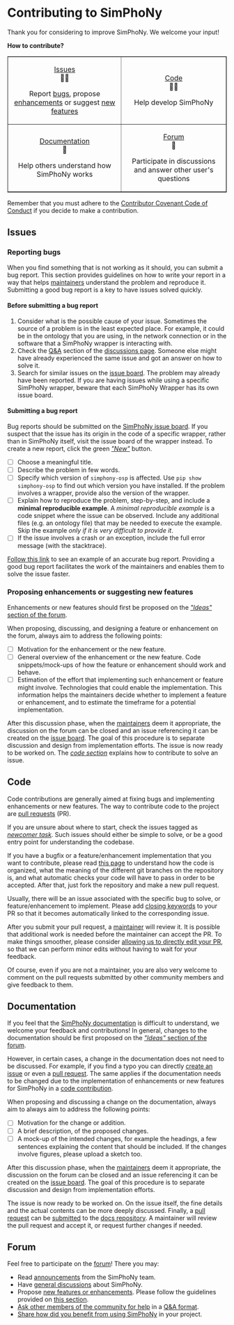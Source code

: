 # Contributing to SimPhoNy

Thank you for considering to improve SimPhoNy. We welcome your input!

**How to contribute?**
<div align="center">
  <table border="" cellpadding="10 px" cellspacing="5 px">
    <tbody>
      <tr>
        <td>
          <p align="center">
            <a href="#issues">Issues</a><br>
            🐛✨
          </p>
          <p align="center">
            Report <a href="#reporting-bugs">bugs</a>, propose <a href="#proposing-enhancements-or-suggesting-new-features">enhancements</a> or suggest <a href="#proposing-enhancements-or-suggesting-new-features">new features</a>
          </p>
        </td>
        <td>
          <p align="center">
            <a href="#code">Code</a><br>
            👨‍💻
          </p>
          <p align="center">
            Help develop SimPhoNy
          </p>
        </td>
      </tr>
      <tr>
        <td>
          <p align="center">
            <a href="#documentation">Documentation</a><br>
            📖
          </p>
          <p align="center">
            Help others understand how SimPhoNy works
          </p>
        </td>
        <td>
          <p align="center">
            <a href="#forum">Forum</a><br>
            💬
          </p>
          <p align="center">
            Participate in discussions and answer other user's questions
          </p>
        </td>
      </tr>
    </tbody>
  </table>
</div>

Remember that you must adhere to the [Contributor Covenant Code of Conduct](https://github.com/simphony/simphony-osp/blob/v4.0.0/CODE_OF_CONDUCT.md) if you decide to make a contribution.

## Issues

### Reporting bugs

When you find something that is not working as it should, you can submit a bug report. This section provides guidelines on how to write your report in a way that helps [maintainers](https://github.com/simphony/simphony-osp/blob/v4.0.0/.github/CODEOWNERS) understand the problem and reproduce it. Submitting a good bug report is a key to have issues solved quickly.

#### Before submitting a bug report

1. Consider what is the possible cause of your issue. Sometimes the source of a problem is in the least expected place. For example, it could be in the ontology that you are using, in the network connection or in the software that a SimPhoNy wrapper is interacting with.
2. Check the [Q&A](https://github.com/simphony/simphony-osp/discussions/categories/q-a) section of the [discussions page](https://github.com/simphony/simphony-osp/discussions). Someone else might have already experienced the same issue and got an answer on how to solve it.
3. Search for similar issues on the [issue board](https://github.com/simphony/simphony-osp/issues?q=is%3Aissue+sort%3Aupdated-desc+). The problem may already have been reported. If you are having issues while using a specific SimPhoNy wrapper, beware that each SimPhoNy Wrapper has its own issue board.

#### Submitting a bug report

Bug reports should be submitted on the [SimPhoNy issue board](https://github.com/simphony/simphony-osp/issues?q=is%3Aissue+sort%3Aupdated-desc+).  If you suspect that the issue has its origin in the code of a specific wrapper, rather than in SimPhoNy itself, visit the issue board of the wrapper instead. To create a new report, click the green [_"New"_](https://github.com/simphony/simphony-osp/issues/new/choose) button.

- [ ] Choose a meaningful title.
- [ ] Describe the problem in few words.
- [ ] Specify which version of `simphony-osp` is affected. Use `pip show simphony-osp` to find out which version you have installed. If the problem involves a wrapper, provide also the version of the wrapper.
- [ ] Explain how to reproduce the problem, step-by-step, and include a **minimal reproducible example**. A _minimal reproducible example_ is a code snippet where the issue can be observed. Include any additional files (e.g. an ontology file) that may be needed to execute the example. Skip the example _only if it is very difficult to provide it_.
- [ ] If the issue involves a crash or an exception, include the full error message (with the stacktrace).

[Follow this link](https://github.com/simphony/simphony-osp/issues/740#issue-1107800007) to see an example of an accurate bug report. Providing a good bug report facilitates the work of the maintainers and enables them to solve the issue faster.

### Proposing enhancements or suggesting new features

Enhancements or new features should first be proposed on the [_"Ideas"_ section of the forum](https://github.com/simphony/simphony-osp/discussions/categories/ideas).

When proposing, discussing, and designing a feature or enhancement on the forum, always aim to address the following points:
- [ ] Motivation for the enhancement or the new feature.
- [ ] General overview of the enhancement or the new feature. Code snippets/mock-ups of how the feature or enhancement should work and behave.
- [ ] Estimation of the effort that implementing such enhancement or feature might involve. Technologies that could enable the implementation. This information helps the maintainers decide whether to implement a feature or enhancement, and to estimate the timeframe for a potential implementation.

After this discussion phase, when the [maintainers](https://github.com/simphony/simphony-osp/blob/v4.0.0/.github/CODEOWNERS) deem it appropriate, the discussion on the forum can be closed and an issue referencing it can be created on the [issue board](https://github.com/simphony/simphony-osp/issues?q=is%3Aissue+sort%3Aupdated-desc+). The goal of this procedure is to separate discussion and design from implementation efforts. The issue is now ready to be worked on. The [_code section_](#Code) explains how to contribute to solve an issue.

## Code

Code contributions are generally aimed at fixing bugs and implementing enhancements or new features. The way to contribute code to the project are [pull requests](https://docs.github.com/en/pull-requests/collaborating-with-pull-requests/proposing-changes-to-your-work-with-pull-requests/about-pull-requests) (PR).

If you are unsure about where to start, check the issues tagged as [_newcomer task_](https://github.com/simphony/simphony-osp/issues?q=label%3A%22%F0%9F%91%A9%E2%80%8D%F0%9F%8E%93+newcomer+task%22+sort%3Acomments-desc). Such issues should either be simple to solve, or be a good entry point for understanding the codebase.

If you have a bugfix or a feature/enhancement implementation that you want to contribute, please read [this page](https://simphony.readthedocs.io/en/latest/contribute.html) to understand how the code is organized, what the meaning of the different git branches on the repository is, and what automatic checks your code will have to pass in order to be accepted. After that, just fork the repository and make a new pull request.

Usually, there will be an issue associated with the specific bug to solve, or feature/enhancement to implement. Please add [closing keywords](https://docs.github.com/en/issues/tracking-your-work-with-issues/linking-a-pull-request-to-an-issue#linking-a-pull-request-to-an-issue-using-a-keyword) to your PR so that it becomes automatically linked to the corresponding issue.

After you submit your pull request, a [maintainer](https://github.com/simphony/simphony-osp/blob/v4.0.0/.github/CODEOWNERS) will review it. It is possible that additional work is needed before the maintainer can accept the PR. To make things smoother, please consider [allowing us to directly edit your PR](https://docs.github.com/en/pull-requests/collaborating-with-pull-requests/working-with-forks/allowing-changes-to-a-pull-request-branch-created-from-a-fork), so that we can perform minor edits without having to wait for your feedback.

Of course, even if you are not a maintainer, you are also very welcome to comment on the pull requests submitted by other community members and give feedback to them.

## Documentation

If you feel that the [SimPhoNy documentation](https://simphony.readthedocs.io) is difficult to understand, we welcome your feedback and contributions! In general, changes to the documentation should be first proposed on the [_"Ideas"_ section of the forum](https://github.com/simphony/simphony-osp/discussions/categories/ideas).

However, in certain cases, a change in the documentation does not need to be discussed. For example, if you find a typo you can directly [create an issue](https://github.com/simphony/docs/issues/new/choose) or even a [pull request](https://github.com/simphony/docs/compare). The same applies if the documentation needs to be changed due to the implementation of enhancements or new features for SimPhoNy in a [code contribution](#code).

When proposing and discussing a change on the documentation, always aim to always aim to address the following points:

- [ ] Motivation for the change or addition.
- [ ] A brief description, of the proposed changes.
- [ ] A mock-up of the intended changes, for example the headings, a few sentences explaining the content that should be included. If the changes involve figures, please upload a sketch too.

After this discussion phase, when the [maintainers](https://github.com/simphony/simphony-osp/blob/v4.0.0/.github/CODEOWNERS) deem it appropriate, the discussion on the forum can be closed and an issue referencing it can be created on the [issue board](https://github.com/simphony/docs/issues?q=is%3Aissue+sort%3Aupdated-desc+). The goal of this procedure is to separate discussion and design from implementation efforts.

 The issue is now ready to be worked on. On the issue itself, the fine details and the actual contents can be more deeply discussed. Finally, a [pull request](https://docs.github.com/en/pull-requests/collaborating-with-pull-requests/proposing-changes-to-your-work-with-pull-requests/about-pull-requests) can be [submitted](https://github.com/simphony/docs/compare) to the [docs repository](https://github.com/simphony/docs/pulls?q=is%3Apr+sort%3Aupdated-desc). A maintainer will review the pull request and accept it, or request further changes if needed.

## Forum

Feel free to participate on the [forum](https://github.com/simphony/simphony-osp/discussions)! There you may:

- Read [announcements](https://github.com/simphony/simphony-osp/discussions/categories/announcements) from the SimPhoNy team.
- Have [general discussions](https://github.com/simphony/simphony-osp/discussions/categories/general) about SimPhoNy.
- Propose [new features or enhancements](https://github.com/simphony/simphony-osp/discussions/categories/ideas). Please follow the guidelines provided on [this section](#proposing-enhancements-or-suggesting-new-features).
- [Ask other members of the community for help](https://github.com/simphony/simphony-osp/discussions/categories/q-a) in a [Q&A format](https://en.wikipedia.org/wiki/Q%26A_software).
- [Share how did you benefit from using SimPhoNy](https://github.com/simphony/simphony-osp/discussions/categories/show-and-tell) in your project.
